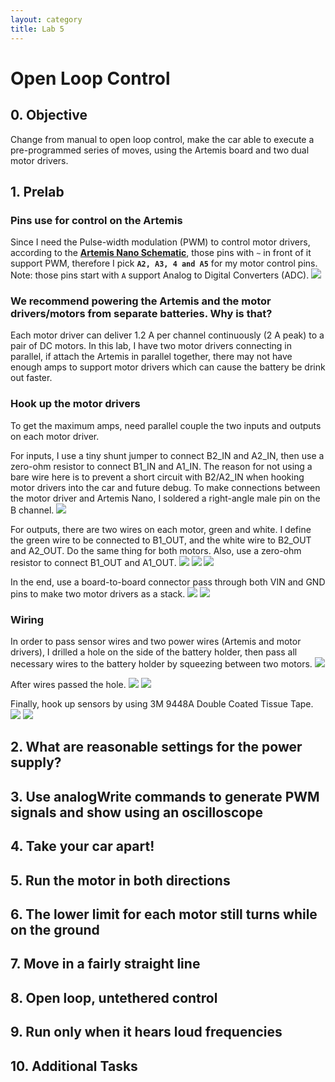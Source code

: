 ```yaml
---
layout: category
title: Lab 5
---
```


# Open Loop Control

## 0. Objective
Change from manual to open loop control, make the car able to execute a pre-programmed series of moves, using the Artemis board and two dual motor drivers.

## 1. Prelab
### Pins use for control on the Artemis
Since I need the Pulse-width modulation (PWM) to control motor drivers, according to the **[Artemis Nano Schematic](https://cdn.sparkfun.com/assets/5/5/1/6/3/RedBoard-Artemis-Nano.pdf)**, those pins with `~` in front of it support PWM, therefore I pick **`A2, A3, 4 and A5`** for my motor control pins. Note: those pins start with `A` support Analog to Digital Converters (ADC).
![](https://github.com/soulkun/ECE5960-Fast-Robots/raw/main/labs/5/1.jpg)

### We recommend powering the Artemis and the motor drivers/motors from separate batteries. Why is that?
Each motor driver can deliver 1.2 A per channel continuously (2 A peak) to a pair of DC motors. In this lab, I have two motor drivers connecting in parallel, if attach the Artemis in parallel together, there may not have enough amps to support motor drivers which can cause the battery be drink out faster.

###  Hook up the motor drivers
To get the maximum amps, need parallel couple the two inputs and outputs on each motor driver.

For inputs, I use a tiny shunt jumper to connect B2_IN and A2_IN, then use a zero-ohm resistor to connect B1_IN and A1_IN. The reason for not using a bare wire here is to prevent a short circuit with B2/A2_IN when hooking motor drivers into the car and future debug. To make connections between the motor driver and Artemis Nano, I soldered a right-angle male pin on the B channel.
![](https://github.com/soulkun/ECE5960-Fast-Robots/raw/main/labs/5/2.jpg)

For outputs, there are two wires on each motor, green and white. I define the green wire to be connected to B1_OUT, and the white wire to B2_OUT and A2_OUT. Do the same thing for both motors. Also, use a zero-ohm resistor to connect B1_OUT and A1_OUT. 
![](https://github.com/soulkun/ECE5960-Fast-Robots/raw/main/labs/5/3.jpg)
![](https://github.com/soulkun/ECE5960-Fast-Robots/raw/main/labs/5/4.jpg)
![](https://github.com/soulkun/ECE5960-Fast-Robots/raw/main/labs/5/5.jpg)

In the end, use a board-to-board connector pass through both VIN and GND pins to make two motor drivers as a stack.
![](https://github.com/soulkun/ECE5960-Fast-Robots/raw/main/labs/5/6.jpg)
![](https://github.com/soulkun/ECE5960-Fast-Robots/raw/main/labs/5/7.jpg)

### Wiring
In order to pass sensor wires and two power wires (Artemis and motor drivers), I drilled a hole on the side of the battery holder, then pass all necessary wires to the battery holder by squeezing between two motors.
![](https://github.com/soulkun/ECE5960-Fast-Robots/raw/main/labs/5/8.jpg)

After wires passed the hole.
![](https://github.com/soulkun/ECE5960-Fast-Robots/raw/main/labs/5/9.jpg)
![](https://github.com/soulkun/ECE5960-Fast-Robots/raw/main/labs/5/10.jpg)

Finally, hook up sensors by using 3M 9448A Double Coated Tissue Tape.
![](https://github.com/soulkun/ECE5960-Fast-Robots/raw/main/labs/5/11.jpg)
![](https://github.com/soulkun/ECE5960-Fast-Robots/raw/main/labs/5/12.jpg)

## 2. What are reasonable settings for the power supply?


## 3. Use analogWrite commands to generate PWM signals and show using an oscilloscope

## 4. Take your car apart!

## 5. Run the motor in both directions

## 6. The lower limit for each motor still turns while on the ground

## 7. Move in a fairly straight line

## 8. Open loop, untethered control

## 9. Run only when it hears loud frequencies

## 10. Additional Tasks